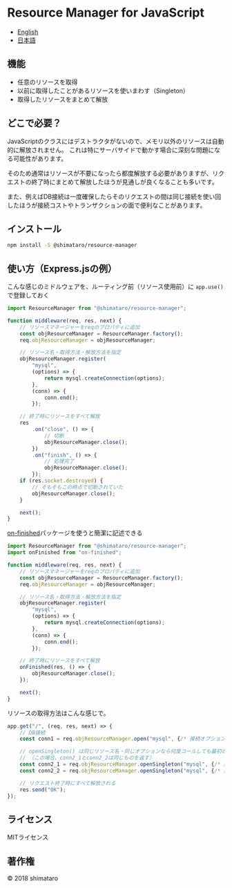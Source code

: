 Resource Manager for JavaScript
===

* [English](README.md)
* [日本語](README.ja.md)

## 機能
* 任意のリソースを取得
* 以前に取得したことがあるリソースを使いまわす（Singleton）
* 取得したリソースをまとめて解放

## どこで必要？
JavaScriptのクラスにはデストラクタがないので、メモリ以外のリソースは自動的に解放されません。
これは特にサーバサイドで動かす場合に深刻な問題になる可能性があります。

そのため通常はリソースが不要になったら都度解放する必要がありますが、リクエストの終了時にまとめて解放したほうが見通しが良くなることも多いです。

また、例えばDB接続は一度確保したらそのリクエストの間は同じ接続を使い回したほうが接続コストやトランザクションの面で便利なことがあります。

## インストール
```bash
npm install -S @shimataro/resource-manager
```

## 使い方（Express.jsの例）
こんな感じのミドルウェアを、ルーティング前（リソース使用前）に `app.use()` で登録しておく
```javascript
import ResourceManager from "@shimataro/resource-manager";

function middleware(req, res, next) {
    // リソースマネージャーをreqのプロパティに追加
    const objResourceManager = ResourceManager.factory();
    req.objResourceManager = objResourceManager;

    // リソース名・取得方法・解放方法を指定
    objResourceManager.register(
        "mysql",
        (options) => {
            return mysql.createConnection(options);
        },
        (conn) => {
            conn.end();
        });

    // 終了時にリソースをすべて解放
    res
        .on("close", () => {
            // 切断
            objResourceManager.close();
        })
        .on("finish", () => {
            // 処理完了
            objResourceManager.close();
        });
    if (res.socket.destroyed) {
        // そもそもこの時点で切断されていた
        objResourceManager.close();
    }

    next();
}
```

[on-finished](https://www.npmjs.com/package/on-finished)パッケージを使うと簡潔に記述できる
```javascript
import ResourceManager from "@shimataro/resource-manager";
import onFinished from "on-finished";

function middleware(req, res, next) {
    // リソースマネージャーをreqのプロパティに追加
    const objResourceManager = ResourceManager.factory();
    req.objResourceManager = objResourceManager;

    // リソース名・取得方法・解放方法を指定
    objResourceManager.register(
        "mysql",
        (options) => {
            return mysql.createConnection(options);
        },
        (conn) => {
            conn.end();
        });

    // 終了時にリソースをすべて解放
    onFinished(res, () => {
        objResourceManager.close();
    });

    next();
}
```

リソースの取得方法はこんな感じで。
```javascript
app.get("/", (req, res, next) => {
    // DB接続
    const conn1 = req.objResourceManager.open("mysql", {/* 接続オプション1 */});

    // openSingleton() は同じリソース名・同じオプションなら何度コールしても最初のリソースを使いまわす
    // （この場合、conn2_1とconn2_2は同じものを返す）
    const conn2_1 = req.objResourceManager.openSingleton("mysql", {/* 接続オプション2 */});
    const conn2_2 = req.objResourceManager.openSingleton("mysql", {/* 接続オプション2 */});

    // リクエスト終了時にすべて解放される
    res.send("OK");
});
```

## ライセンス
MITライセンス

## 著作権
&copy; 2018 shimataro
